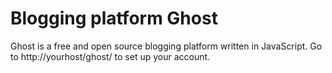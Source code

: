 # Blogging platform Ghost

Ghost is a free and open source blogging platform written in JavaScript.
Go to http://yourhost/ghost/ to set up your account.

